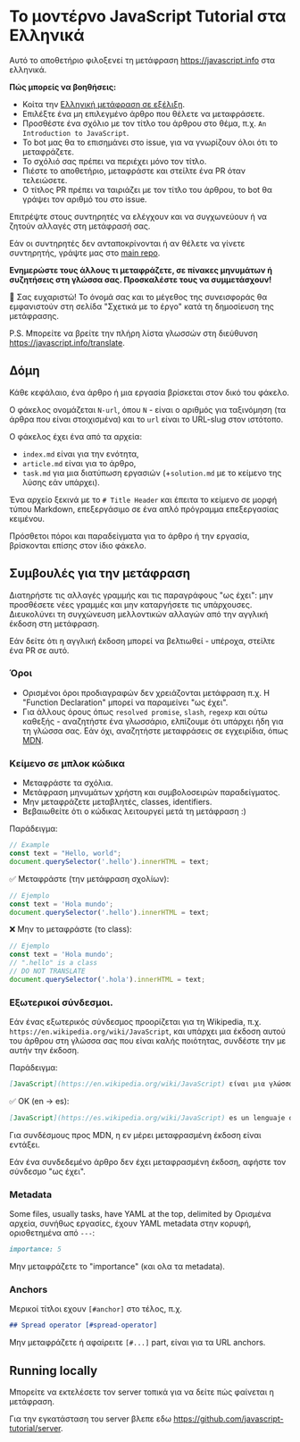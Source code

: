 # Το μοντέρνο JavaScript Tutorial στα Ελληνικά

Αυτό το αποθετήριο φιλοξενεί τη μετάφραση <https://javascript.info> στα ελληνικά.

**Πώς μπορείς να βοηθήσεις:**

- Κοίτα την [Ελληνική μετάφραση σε εξέλιξη](https://github.com/javascript-tutorial/el.javascript.info/issues/1).
- Επιλέξτε ένα μη επιλεγμένο άρθρο που θέλετε να μεταφράσετε.
- Προσθέστε ένα σχόλιο με τον τίτλο του άρθρου στο θέμα, π.χ. `An Introduction to JavaScript`.
- Το bot μας θα το επισημάνει στο issue, για να γνωρίζουν όλοι ότι το μεταφράζετε.
- Το σχόλιό σας πρέπει να περιέχει μόνο τον τίτλο.
- Πιέστε το αποθετήριο, μεταφράστε και στείλτε ένα PR όταν τελειώσετε.
- Ο τίτλος PR πρέπει να ταιριάζει με τον τίτλο του άρθρου, το bot θα γράψει τον αριθμό του στο issue.	
		
Επιτρέψτε στους συντηρητές να ελέγχουν και να συγχωνεύουν ή να ζητούν αλλαγές στη μετάφρασή σας.
   
Εάν οι συντηρητές δεν ανταποκρίνονται ή αν θέλετε να γίνετε συντηρητής, γράψτε μας στο [main repo](https://github.com/javascript-tutorial/en.javascript.info/issues/new).
    
**Ενημερώστε τους άλλους τι μεταφράζετε, σε πίνακες μηνυμάτων ή συζητήσεις στη γλώσσα σας. Προσκαλέστε τους να συμμετάσχουν!**

🎉 Σας ευχαριστώ!
Το όνομά σας και το μέγεθος της συνεισφοράς θα εμφανιστούν στη σελίδα "Σχετικά με το έργο" κατά τη δημοσίευση της μετάφρασης.

P.S. Μπορείτε να βρείτε την πλήρη λίστα γλωσσών στη διεύθυνση <https://javascript.info/translate>.

## Δόμη

Κάθε κεφάλαιο, ένα άρθρο ή μια εργασία βρίσκεται στον δικό του φάκελο.

Ο φάκελος ονομάζεται `N-url`, όπου `N` - είναι ο αριθμός για ταξινόμηση (τα άρθρα που είναι στοιχισμένα) και το `url` είναι το URL-slug στον ιστότοπο.

Ο φάκελος έχει ένα από τα αρχεία:

- `index.md` είναι για την ενότητα,
- `article.md` είναι για το άρθρο,
- `task.md` για μια διατύπωση εργασιών (+`solution.md` με το κείμενο της λύσης εάν υπάρχει).

Ένα αρχείο ξεκινά με το `# Title Header` και έπειτα το κείμενο σε μορφή τύπου Markdown, επεξεργάσιμο σε ένα απλό πρόγραμμα επεξεργασίας κειμένου.

Πρόσθετοι πόροι και παραδείγματα για το άρθρο ή την εργασία, βρίσκονται επίσης στον ίδιο φάκελο.

## Συμβουλές για την μετάφραση

Διατηρήστε τις αλλαγές γραμμής και τις παραγράφους "ως έχει": μην προσθέσετε νέες γραμμές και μην καταργήσετε τις υπάρχουσες. Διευκολύνει τη συγχώνευση μελλοντικών αλλαγών από την αγγλική έκδοση στη μετάφραση. 

Εάν δείτε ότι η αγγλική έκδοση μπορεί να βελτιωθεί - υπέροχα, στείλτε ένα PR σε αυτό.

### Όροι

- Ορισμένοι όροι προδιαγραφών δεν χρειάζονται μετάφραση π.χ. Η "Function Declaration" μπορεί να παραμείνει "ως έχει". 
- Για άλλους όρους όπως `resolved promise`, `slash`, `regexp` και ούτω καθεξής - αναζητήστε ένα γλωσσάριο, ελπίζουμε ότι υπάρχει ήδη για τη γλώσσα σας. Εάν όχι, αναζητήστε μεταφράσεις σε εγχειρίδια, όπως [MDN](https://developer.mozilla.org/en-US/).

### Κείμενο σε μπλοκ κώδικα

- Μεταφράστε τα σχόλια.
- Μετάφραση μηνυμάτων χρήστη και συμβολοσειρών παραδείγματος.
- Μην μεταφράζετε μεταβλητές, classes, identifiers.
- Βεβαιωθείτε ότι ο κώδικας λειτουργεί μετά τη μετάφραση :)

Παράδειγμα:

```js
// Example
const text = "Hello, world";
document.querySelector('.hello').innerHTML = text;
```

✅ Μεταφράστε (την μετάφραση σχολίων):

```js
// Ejemplo
const text = 'Hola mundo';
document.querySelector('.hello').innerHTML = text;
```

❌ Μην το μεταφράστε (το class):

```js
// Ejemplo
const text = 'Hola mundo';
// ".hello" is a class
// DO NOT TRANSLATE
document.querySelector('.hola').innerHTML = text;
```

### Εξωτερικοί σύνδεσμοι.

Εάν ένας εξωτερικός σύνδεσμος προορίζεται για τη Wikipedia, π.χ. `https://en.wikipedia.org/wiki/JavaScript`, και υπάρχει μια έκδοση αυτού του άρθρου στη γλώσσα σας που είναι καλής ποιότητας, συνδέστε την με αυτήν την έκδοση.

Παράδειγμα:

```md
[JavaScript](https://en.wikipedia.org/wiki/JavaScript) είναι μια γλώσσα προγραμματισμού.
```

✅ OK (en -> es):

```md
[JavaScript](https://es.wikipedia.org/wiki/JavaScript) es un lenguaje de programación.
```

Για συνδέσμους προς MDN, η εν μέρει μεταφρασμένη έκδοση είναι εντάξει. 

Εάν ένα συνδεδεμένο άρθρο δεν έχει μεταφρασμένη έκδοση, αφήστε τον σύνδεσμο "ως έχει".

### Metadata

Some files, usually tasks, have YAML at the top, delimited by 
Ορισμένα αρχεία, συνήθως εργασίες, έχουν YAML metadata στην κορυφή, οριοθετημένα από `---`:

```md
importance: 5
```

Μην μεταφράζετε το "importance" (και ολα τα metadata).

### Anchors

Μερικοί τίτλοι εχουν `[#anchor]` στο τέλος, π.χ.

```md
## Spread operator [#spread-operator]

```

Μην μεταφράζετε ή  αφαίρειτε `[#...]` part, είναι για τα URL anchors.

## Running locally

Μπορείτε να εκτελέσετε τον server τοπικά για να δείτε πώς φαίνεται η μετάφραση.


Για την εγκατάσταση του server βλεπε εδω 
<https://github.com/javascript-tutorial/server>. 

